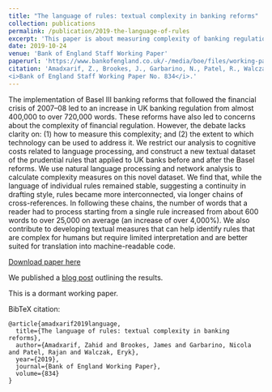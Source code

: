 ```yaml
---
title: "The language of rules: textual complexity in banking reforms"
collection: publications
permalink: /publication/2019-the-language-of-rules
excerpt: 'This paper is about measuring complexity of banking regulations. We use multiple measures and show how complexity increased following the post-2007 reforms.'
date: 2019-10-24
venue: 'Bank of England Staff Working Paper'
paperurl: 'https://www.bankofengland.co.uk/-/media/boe/files/working-paper/2019/the-language-of-rules-textual-complexity-in-banking-reforms.pdf'
citation: 'Amadxarif, Z., Brookes, J., Garbarino, N., Patel, R., Walczak, E. (2019). The language of rules: textual complexity in banking reforms.
<i>Bank of England Staff Working Paper No. 834</i>.'
---
```

The implementation of Basel III banking reforms that followed the financial crisis of 2007–08 led to an increase in UK banking regulation from almost 400,000 to over 720,000 words. These reforms have also led to concerns about the complexity of financial regulation. However, the debate lacks clarity on: (1) how to measure this complexity; and (2) the extent to which technology can be used to address it. We restrict our analysis to cognitive costs related to language processing, and construct a new textual dataset of the prudential rules that applied to UK banks before and after the Basel reforms. We use natural language processing and network analysis to calculate complexity measures on this novel dataset. We find that, while the language of individual rules remained stable, suggesting a continuity in drafting style, rules became more interconnected, via longer chains of cross-references. In following these chains, the number of words that a reader had to process starting from a single rule increased from about 600 words to over 25,000 on average (an increase of over 4,000%). We also contribute to developing textual measures that can help identify rules that are complex for humans but require limited interpretation and are better suited for translation into machine-readable code.

[Download paper here](https://www.bankofengland.co.uk/-/media/boe/files/working-paper/2019/the-language-of-rules-textual-complexity-in-banking-reforms.pdf)

We published a [blog post](https://bankunderground.co.uk/2020/08/13/the-language-of-rules-textual-complexity-in-banking-reforms/) outlining the results.

This is a dormant working paper.

BibTeX citation:

```
@article{amadxarif2019language,
  title={The language of rules: textual complexity in banking reforms},
  author={Amadxarif, Zahid and Brookes, James and Garbarino, Nicola and Patel, Rajan and Walczak, Eryk},
  year={2019},
  journal={Bank of England Working Paper},
  volume={834}
}
```
